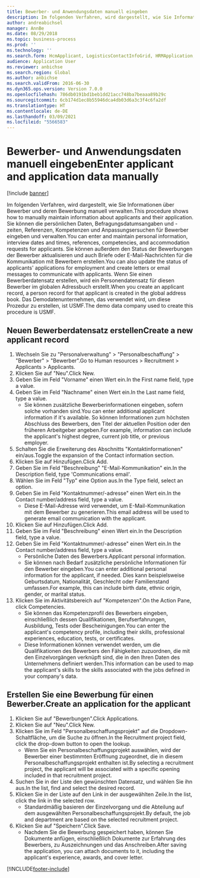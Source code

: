 ```yaml
---
title: Bewerber- und Anwendungsdaten manuell eingeben
description: Im folgenden Verfahren, wird dargestellt, wie Sie Informationen über Bewerber und deren Bewerbung manuell verwalten.
author: andreabichsel
manager: AnnBe
ms.date: 08/29/2018
ms.topic: business-process
ms.prod: ''
ms.technology: ''
ms.search.form: HcmApplicant, LogisticsContactInfoGrid, HRMApplication,  DirPartyTable
audience: Application User
ms.reviewer: anbichse
ms.search.region: Global
ms.author: anbichse
ms.search.validFrom: 2016-06-30
ms.dyn365.ops.version: Version 7.0.0
ms.openlocfilehash: 786db0191bd1beb1dd21acc748ba7beaaa89b29c
ms.sourcegitcommit: 6cb174d1ec8b55946dca4db03d6a3c3f4c6fa2df
ms.translationtype: HT
ms.contentlocale: de-DE
ms.lasthandoff: 03/09/2021
ms.locfileid: "5566583"
---
```

# <a name="enter-applicant-and-application-data-manually"></a><span data-ttu-id="bebcb-103">Bewerber- und Anwendungsdaten manuell eingeben</span><span class="sxs-lookup"><span data-stu-id="bebcb-103">Enter applicant and application data manually</span></span>

[!include [banner](../../includes/banner.md)]

<span data-ttu-id="bebcb-104">Im folgenden Verfahren, wird dargestellt, wie Sie Informationen über Bewerber und deren Bewerbung manuell verwalten.</span><span class="sxs-lookup"><span data-stu-id="bebcb-104">This procedure shows how to manually maintain information about applicants and their application.</span></span>   <span data-ttu-id="bebcb-105">Sie können die persönlichen Daten, Befragungsdatumsangaben und -zeiten, Referenzen, Kompetenzen und Anpassungsersuchen für Bewerber eingeben und verwalten.</span><span class="sxs-lookup"><span data-stu-id="bebcb-105">You can enter and maintain personal information, interview dates and times, references, competencies, and accommodation requests for applicants.</span></span> <span data-ttu-id="bebcb-106">Sie können außerdem den Status der Bewerbungen der Bewerber aktualisieren und auch Briefe oder E-Mail-Nachrichten für die Kommunikation mit Bewerbern erstellen.</span><span class="sxs-lookup"><span data-stu-id="bebcb-106">You can also update the status of applicants' applications for employment and create letters or email messages to communicate with applicants.</span></span> <span data-ttu-id="bebcb-107">Wenn Sie einen Bewerberdatensatz erstellen, wird ein Personendatensatz für diesen Bewerber im globalen Adressbuch erstellt.</span><span class="sxs-lookup"><span data-stu-id="bebcb-107">When you create an applicant record, a person record for that applicant is created in the global address book.</span></span>       <span data-ttu-id="bebcb-108">Das Demodatenunternehmen, das verwendet wird, um diese Prozedur zu erstellen, ist USMF.</span><span class="sxs-lookup"><span data-stu-id="bebcb-108">The demo data company used to create this procedure is USMF.</span></span>


## <a name="create-a-new-applicant-record"></a><span data-ttu-id="bebcb-109">Neuen Bewerberdatensatz erstellen</span><span class="sxs-lookup"><span data-stu-id="bebcb-109">Create a new applicant record</span></span>
1. <span data-ttu-id="bebcb-110">Wechseln Sie zu "Personalverwaltung" > "Personalbeschaffung" > "Bewerber" > "Bewerber".</span><span class="sxs-lookup"><span data-stu-id="bebcb-110">Go to Human resources > Recruitment > Applicants > Applicants.</span></span>
2. <span data-ttu-id="bebcb-111">Klicken Sie auf "Neu".</span><span class="sxs-lookup"><span data-stu-id="bebcb-111">Click New.</span></span>
3. <span data-ttu-id="bebcb-112">Geben Sie im Feld "Vorname" einen Wert ein.</span><span class="sxs-lookup"><span data-stu-id="bebcb-112">In the First name field, type a value.</span></span>
4. <span data-ttu-id="bebcb-113">Geben Sie im Feld "Nachname" einen Wert ein.</span><span class="sxs-lookup"><span data-stu-id="bebcb-113">In the Last name field, type a value.</span></span>
    * <span data-ttu-id="bebcb-114">Sie können zusätzliche Bewerberinformationen eingeben, sofern solche vorhanden sind.</span><span class="sxs-lookup"><span data-stu-id="bebcb-114">You can enter additional applicant information if it's available.</span></span> <span data-ttu-id="bebcb-115">So können Informationen zum höchsten Abschluss des Bewerbers, den Titel der aktuellen Position oder den früheren Arbeitgeber angeben.</span><span class="sxs-lookup"><span data-stu-id="bebcb-115">For example, information can include the applicant's highest degree, current job title, or previous employer.</span></span>  
5. <span data-ttu-id="bebcb-116">Schalten Sie die Erweiterung des Abschnitts "Kontaktinformationen" ein/aus.</span><span class="sxs-lookup"><span data-stu-id="bebcb-116">Toggle the expansion of the Contact information section.</span></span>
6. <span data-ttu-id="bebcb-117">Klicken Sie auf Hinzufügen.</span><span class="sxs-lookup"><span data-stu-id="bebcb-117">Click Add.</span></span>
7. <span data-ttu-id="bebcb-118">Geben Sie im Feld "Beschreibung" "E-Mail-Kommunikation" ein.</span><span class="sxs-lookup"><span data-stu-id="bebcb-118">In the Description field, type 'Communications email'.</span></span>
8. <span data-ttu-id="bebcb-119">Wählen Sie im Feld "Typ" eine Option aus.</span><span class="sxs-lookup"><span data-stu-id="bebcb-119">In the Type field, select an option.</span></span>
9. <span data-ttu-id="bebcb-120">Geben Sie im Feld "Kontaktnummer/-adresse" einen Wert ein.</span><span class="sxs-lookup"><span data-stu-id="bebcb-120">In the Contact number/address field, type a value.</span></span>
    * <span data-ttu-id="bebcb-121">Diese E-Mail-Adresse wird verwendet, um E-Mail-Kommunikation mit dem Bewerber zu generieren.</span><span class="sxs-lookup"><span data-stu-id="bebcb-121">This email address will be used to generate email communication with the applicant.</span></span>  
10. <span data-ttu-id="bebcb-122">Klicken Sie auf Hinzufügen.</span><span class="sxs-lookup"><span data-stu-id="bebcb-122">Click Add.</span></span>
11. <span data-ttu-id="bebcb-123">Geben Sie im Feld "Beschreibung" einen Wert ein.</span><span class="sxs-lookup"><span data-stu-id="bebcb-123">In the Description field, type a value.</span></span>
12. <span data-ttu-id="bebcb-124">Geben Sie im Feld "Kontaktnummer/-adresse" einen Wert ein.</span><span class="sxs-lookup"><span data-stu-id="bebcb-124">In the Contact number/address field, type a value.</span></span>
    * <span data-ttu-id="bebcb-125">Persönliche Daten des Bewerbers.</span><span class="sxs-lookup"><span data-stu-id="bebcb-125">Applicant personal information.</span></span>  
    * <span data-ttu-id="bebcb-126">Sie können nach Bedarf zusätzliche persönliche Informationen für den Bewerber eingeben.</span><span class="sxs-lookup"><span data-stu-id="bebcb-126">You can enter additional personal information for the applicant, if needed.</span></span> <span data-ttu-id="bebcb-127">Dies kann beispielsweise Geburtsdatum, Nationalität, Geschlecht oder Familienstand umfassen.</span><span class="sxs-lookup"><span data-stu-id="bebcb-127">For example, this can include birth date, ethnic origin, gender, or marital status.</span></span>  
13. <span data-ttu-id="bebcb-128">Klicken Sie im Aktivitätsbereich auf "Kompetenzen".</span><span class="sxs-lookup"><span data-stu-id="bebcb-128">On the Action Pane, click Competencies.</span></span>
    * <span data-ttu-id="bebcb-129">Sie können das Kompetenzprofil des Bewerbers eingeben, einschließlich dessen Qualifikationen, Berufserfahrungen, Ausbildung, Tests oder Bescheinigungen.</span><span class="sxs-lookup"><span data-stu-id="bebcb-129">You can enter the applicant's competency profile, including their skills, professional experiences, education, tests, or certificates.</span></span>  
    * <span data-ttu-id="bebcb-130">Diese Informationen können verwendet werden, um die Qualifikationen des Bewerbers den Fähigkeiten zuzuordnen, die mit den Einzelvorgängen verknüpft sind, die in den Ihren Daten des Unternehmens definiert werden.</span><span class="sxs-lookup"><span data-stu-id="bebcb-130">This information can be used to map the applicant's skills to the skills associated with the jobs defined in your company's data.</span></span>   

## <a name="create-an-application-for-the-applicant"></a><span data-ttu-id="bebcb-131">Erstellen Sie eine Bewerbung für einen Bewerber.</span><span class="sxs-lookup"><span data-stu-id="bebcb-131">Create an application for the applicant</span></span>
1. <span data-ttu-id="bebcb-132">Klicken Sie auf "Bewerbungen".</span><span class="sxs-lookup"><span data-stu-id="bebcb-132">Click Applications.</span></span>
2. <span data-ttu-id="bebcb-133">Klicken Sie auf "Neu".</span><span class="sxs-lookup"><span data-stu-id="bebcb-133">Click New.</span></span>
3. <span data-ttu-id="bebcb-134">Klicken Sie im Feld "Personalbeschaffungsprojekt" auf die Dropdown-Schaltfläche, um die Suche zu öffnen.</span><span class="sxs-lookup"><span data-stu-id="bebcb-134">In the Recruitment project field, click the drop-down button to open the lookup.</span></span>
    * <span data-ttu-id="bebcb-135">Wenn Sie ein Personalbeschaffungsprojekt auswählen, wird der Bewerber einer bestimmten Eröffnung zugeordnet, die in diesem Personalbeschaffungsprojekt enthalten ist.</span><span class="sxs-lookup"><span data-stu-id="bebcb-135">By selecting a recruitment project, the applicant will be associated with a specific opening included in that recruitment project.</span></span>  
4. <span data-ttu-id="bebcb-136">Suchen Sie in der Liste den gewünschten Datensatz, und wählen Sie ihn aus.</span><span class="sxs-lookup"><span data-stu-id="bebcb-136">In the list, find and select the desired record.</span></span>
5. <span data-ttu-id="bebcb-137">Klicken Sie in der Liste auf den Link in der ausgewählten Zeile.</span><span class="sxs-lookup"><span data-stu-id="bebcb-137">In the list, click the link in the selected row.</span></span>
    * <span data-ttu-id="bebcb-138">Standardmäßig basieren der Einzelvorgang und die Abteilung auf dem ausgewählten Personalbeschaffungsprojekt.</span><span class="sxs-lookup"><span data-stu-id="bebcb-138">By default, the job and department are based on the selected recruitment project.</span></span>  
6. <span data-ttu-id="bebcb-139">Klicken Sie auf "Speichern".</span><span class="sxs-lookup"><span data-stu-id="bebcb-139">Click Save.</span></span>
    * <span data-ttu-id="bebcb-140">Nachdem Sie die Bewerbung gespeichert haben, können Sie Dokumente anfügen, einschließlich Dokumente zur Erfahrung des Bewerbers, zu Auszeichnungen und das Anschreiben.</span><span class="sxs-lookup"><span data-stu-id="bebcb-140">After saving the application, you can attach documents to it, including the applicant's experience, awards, and cover letter.</span></span>  



[!INCLUDE[footer-include](../../../../includes/footer-banner.md)]